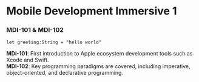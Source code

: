 # Mobile Development Immersive 1
### MDI-101 & MDI-102
```
let greeting:String = "hello world"  
```
**MDI-101**: First introduction to Apple ecosystem development tools such as Xcode and Swift.  
**MDI-102**: Key programming paradigms are covered, including imperative, object-oriented, and declarative programming.  
